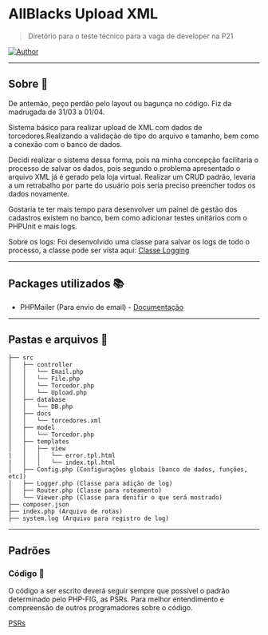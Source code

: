 # AllBlacks Upload XML

> Diretório para o teste técnico para a vaga de developer na P21

[![Author](https://img.shields.io/badge/author-Erick-e0a639?style=flat-square)](https://github.com/Erivks)


---

## Sobre :page_facing_up:

De antemão, peço perdão pelo layout ou bagunça no código. Fiz da madrugada de 31/03 a 01/04.

Sistema básico para realizar upload de XML com dados de torcedores.Realizando a validação de tipo do arquivo e tamanho, bem como a conexão com o banco de dados.

Decidi realizar o sistema dessa forma, pois na minha concepção facilitaria o processo de salvar os dados, pois segundo o problema apresentado o arquivo XML já é gerado pela loja virtual. Realizar um CRUD padrão, levaria a um retrabalho por parte do usuário pois seria preciso preencher todos os dados novamente.

Gostaria te ter mais tempo para desenvolver um painel de gestão dos cadastros existem no banco, bem como adicionar testes unitários com o PHPUnit e mais logs.

Sobre os logs: Foi desenvolvido uma classe para salvar os logs de todo o processo, a classe pode ser vista aqui: [Classe Logging](https://github.com/Erivks/la-carte/blob/master/app/Config.php)

---

## Packages utilizados :books:

- PHPMailer (Para envio de email) - [Documentação](https://twig.symfony.com/doc/3.x/)

---

## Pastas e arquivos :open_file_folder:

```shell
├── src
│   ├── controller
│   │   └── Email.php
│   │   └── File.php
│   │   └── Torcedor.php
│   │   └── Upload.php
│   ├── database
│   │   └── DB.php
│   ├── docs
│   │   └── torcedores.xml
│   ├── model
│   │   └── Torcedor.php
│   ├── templates
│   │   ├── view
|   │   │   └── error.tpl.html
|   │   │   └── index.tpl.html
│   ├── Config.php (Configurações globais [banco de dados, funções, etc])
│   ├── Logger.php (Classe para adição de log)
│   ├── Router.php (Classe para roteamento)
│   └── Viewer.php (Classe para denifir o que será mostrado)
├── composer.json
├── index.php (Arquivo de rotas)
├── system.log (Arquivo para registro de log)
```

---

## Padrões

### Código :notebook:

O código a ser escrito deverá seguir sempre que possível o padrão determinado pelo PHP-FIG, as PSRs. Para melhor entendimento e compreensão de outros programadores sobre o código.

[PSRs](https://www.php-fig.org/psr/)